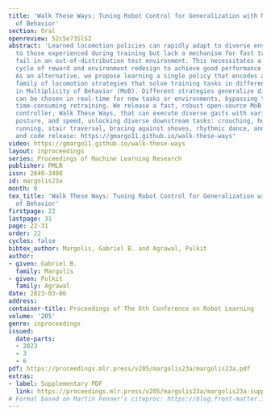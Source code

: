 ```yaml
---
title: 'Walk These Ways: Tuning Robot Control for Generalization with Multiplicity
  of Behavior'
section: Oral
openreview: 52c5e73SlS2
abstract: 'Learned locomotion policies can rapidly adapt to diverse environments similar
  to those experienced during training but lack a mechanism for fast tuning when they
  fail in an out-of-distribution test environment. This necessitates a slow and iterative
  cycle of reward and environment redesign to achieve good performance on a new task.
  As an alternative, we propose learning a single policy that encodes a structured
  family of locomotion strategies that solve training tasks in different ways, resulting
  in Multiplicity of Behavior (MoB). Different strategies generalize differently and
  can be chosen in real-time for new tasks or environments, bypassing the need for
  time-consuming retraining. We release a fast, robust open-source MoB locomotion
  controller, Walk These Ways, that can execute diverse gaits with variable footswing,
  posture, and speed, unlocking diverse downstream tasks: crouching, hopping, high-speed
  running, stair traversal, bracing against shoves, rhythmic dance, and more. Video
  and code release: https://gmargo11.github.io/walk-these-ways'
video: https://gmargo11.github.io/walk-these-ways
layout: inproceedings
series: Proceedings of Machine Learning Research
publisher: PMLR
issn: 2640-3498
id: margolis23a
month: 0
tex_title: 'Walk These Ways: Tuning Robot Control for Generalization with Multiplicity
  of Behavior'
firstpage: 22
lastpage: 31
page: 22-31
order: 22
cycles: false
bibtex_author: Margolis, Gabriel B. and Agrawal, Pulkit
author:
- given: Gabriel B.
  family: Margolis
- given: Pulkit
  family: Agrawal
date: 2023-03-06
address:
container-title: Proceedings of The 6th Conference on Robot Learning
volume: '205'
genre: inproceedings
issued:
  date-parts:
  - 2023
  - 3
  - 6
pdf: https://proceedings.mlr.press/v205/margolis23a/margolis23a.pdf
extras:
- label: Supplementary PDF
  link: https://proceedings.mlr.press/v205/margolis23a/margolis23a-supp.pdf
# Format based on Martin Fenner's citeproc: https://blog.front-matter.io/posts/citeproc-yaml-for-bibliographies/
---
```


